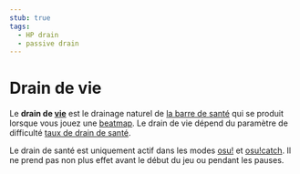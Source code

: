 ```yaml
---
stub: true
tags:
  - HP drain
  - passive drain
---
```


# Drain de vie

Le **drain de [vie](/wiki/Beatmapping/Health)** est le drainage naturel de [la barre de santé](/wiki/Glossary/Health_bar) qui se produit lorsque vous jouez une [beatmap](/wiki/Beatmap). Le drain de vie dépend du paramètre de difficulté [taux de drain de santé](/wiki/Beatmapping/HP_drain_rate).

Le drain de santé est uniquement actif dans les modes [osu!](/wiki/Game_mode/osu!) et [osu!catch](/wiki/Game_mode/osu!catch). Il ne prend pas non plus effet avant le début du jeu ou pendant les pauses.

<!--TODO: Insert links-->
